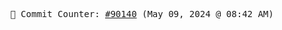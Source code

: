 <p align="center">
    <samp>
        📮 Commit Counter: <a href="https://github.com/Javascript-void0/Javascript-void0/commits/main">#90140</a> (May 09, 2024 @ 08:42 AM)
    </samp>
</p>